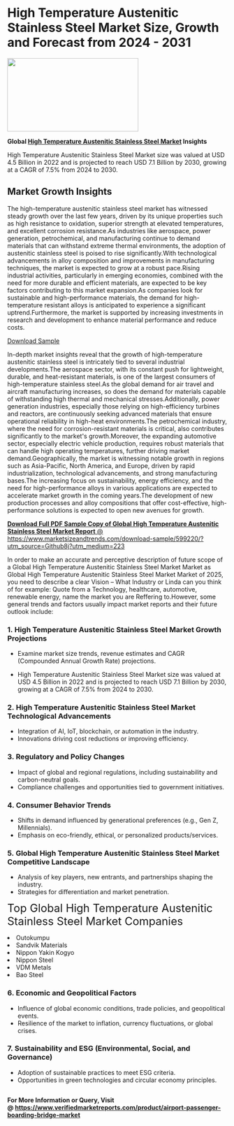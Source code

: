 <H1>High Temperature Austenitic Stainless Steel Market Size, Growth and Forecast from 2024 - 2031</H1><img class="aligncenter size-medium wp-image-584254" src="https://thirdeyenews.in/wp-content/uploads/2024/09/Global-Market-Research-300x168.jpeg" alt="" width="300" height="168" /><p><strong>Global&nbsp;<a href="https://www.marketsizeandtrends.com/download-sample/599220/?utm_source=Github8j?utm_medium=223">High Temperature Austenitic Stainless Steel Market</a> Insights</strong></p><p>High Temperature Austenitic Stainless Steel Market size was valued at USD 4.5 Billion in 2022 and is projected to reach USD 7.1 Billion by 2030, growing at a CAGR of 7.5% from 2024 to 2030.</p><p><h2>Market Growth Insights</h2> <p>The high-temperature austenitic stainless steel market has witnessed steady growth over the last few years, driven by its unique properties such as high resistance to oxidation, superior strength at elevated temperatures, and excellent corrosion resistance.As industries like aerospace, power generation, petrochemical, and manufacturing continue to demand materials that can withstand extreme thermal environments, the adoption of austenitic stainless steel is poised to rise significantly.With technological advancements in alloy composition and improvements in manufacturing techniques, the market is expected to grow at a robust pace.Rising industrial activities, particularly in emerging economies, combined with the need for more durable and efficient materials, are expected to be key factors contributing to this market expansion.As companies look for sustainable and high-performance materials, the demand for high-temperature resistant alloys is anticipated to experience a significant uptrend.Furthermore, the market is supported by increasing investments in research and development to enhance material performance and reduce costs.</p> <p><a href="#">Download Sample</a></p> <p>In-depth market insights reveal that the growth of high-temperature austenitic stainless steel is intricately tied to several industrial developments.The aerospace sector, with its constant push for lightweight, durable, and heat-resistant materials, is one of the largest consumers of high-temperature stainless steel.As the global demand for air travel and aircraft manufacturing increases, so does the demand for materials capable of withstanding high thermal and mechanical stresses.Additionally, power generation industries, especially those relying on high-efficiency turbines and reactors, are continuously seeking advanced materials that ensure operational reliability in high-heat environments.The petrochemical industry, where the need for corrosion-resistant materials is critical, also contributes significantly to the market's growth.Moreover, the expanding automotive sector, especially electric vehicle production, requires robust materials that can handle high operating temperatures, further driving market demand.Geographically, the market is witnessing notable growth in regions such as Asia-Pacific, North America, and Europe, driven by rapid industrialization, technological advancements, and strong manufacturing bases.The increasing focus on sustainability, energy efficiency, and the need for high-performance alloys in various applications are expected to accelerate market growth in the coming years.The development of new production processes and alloy compositions that offer cost-effective, high-performance solutions is expected to open new avenues for growth.</p> <p><a href="#"></p><p><span class=""><strong>Download Full PDF Sample Copy of Global High Temperature Austenitic Stainless Steel Market Report</strong> @ <a href="https://www.marketsizeandtrends.com/download-sample/599220/?utm_source=Github8j?utm_medium=223" target="_blank">https://www.marketsizeandtrends.com/download-sample/599220/?utm_source=Github8j?utm_medium=223</a></span></p><p>In order to make an accurate and perceptive description of future scope of a Global&nbsp;High Temperature Austenitic Stainless Steel Market Market as Global&nbsp;High Temperature Austenitic Stainless Steel Market Market of 2025, you need to describe a clear Vision &ndash; What Industry or Linda can you think of for example: Quote from a Technology, healthcare, automotive, renewable energy, name the market you are Reffering to.However, some general trends and factors usually impact market reports and their future outlook include:</p><h3>1.&nbsp;<strong>High Temperature Austenitic Stainless Steel Market Growth Projections</strong></h3><ul><li>Examine market size trends, revenue estimates and CAGR (Compounded Annual Growth Rate) projections.</li><li><p>High Temperature Austenitic Stainless Steel Market size was valued at USD 4.5 Billion in 2022 and is projected to reach USD 7.1 Billion by 2030, growing at a CAGR of 7.5% from 2024 to 2030.</p></li></ul><h3>2.&nbsp;<strong>High Temperature Austenitic Stainless Steel Market Technological Advancements</strong></h3><ul><li>Integration of AI, IoT, blockchain, or automation in the industry.</li><li>Innovations driving cost reductions or improving efficiency.</li></ul><h3>3.&nbsp;<strong>Regulatory and Policy Changes</strong></h3><ul><li>Impact of global and regional regulations, including sustainability and carbon-neutral goals.</li><li>Compliance challenges and opportunities tied to government initiatives.</li></ul><h3>4.&nbsp;<strong>Consumer Behavior Trends</strong></h3><ul><li>Shifts in demand influenced by generational preferences (e.g., Gen Z, Millennials).</li><li>Emphasis on eco-friendly, ethical, or personalized products/services.</li></ul><h3>5.&nbsp;<strong>Global High Temperature Austenitic Stainless Steel Market Competitive Landscape</strong></h3><ul><li>Analysis of key players, new entrants, and partnerships shaping the industry.</li><li>Strategies for differentiation and market penetration.</li></ul><p data-pm-slice="1 1 []"><span style="color: inherit; font-family: inherit; font-size: 25px;">Top Global High Temperature Austenitic Stainless Steel Market Companies</span></p><div class="" data-test-id=""><p><li>Outokumpu</li><li> Sandvik Materials</li><li> Nippon Yakin Kogyo</li><li> Nippon Steel</li><li> VDM Metals</li><li> Bao Steel</li></p></div><h3>6.&nbsp;<strong>Economic and Geopolitical Factors</strong></h3><ul><li>Influence of global economic conditions, trade policies, and geopolitical events.</li><li>Resilience of the market to inflation, currency fluctuations, or global crises.</li></ul><h3>7.&nbsp;<strong>Sustainability and ESG (Environmental, Social, and Governance)</strong></h3><ul><li>Adoption of sustainable practices to meet ESG criteria.</li><li>Opportunities in green technologies and circular economy principles.</li></ul><h2><strong style="font-size: 14px;">For More Information or Query, Visit @&nbsp;</strong><a style="background-color: #ffffff; font-size: 14px;" href="https://www.marketsizeandtrends.com/report/high-temperature-austenitic-stainless-steel-market/" target="_blank">https://www.verifiedmarketreports.com/product/airport-passenger-boarding-bridge-market</a></h2>